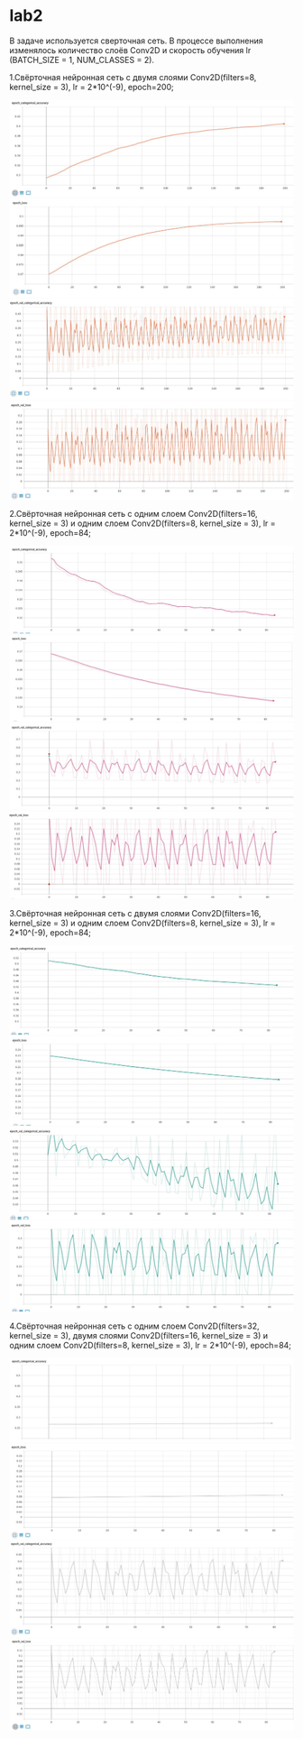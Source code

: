 # lab2
В задаче используется сверточная сеть. В процессе выполнения изменялось количество слоёв Conv2D и скорость обучения lr
(BATCH_SIZE = 1, NUM_CLASSES = 2).

1.Свёрточная нейронная сеть с двумя слоями Conv2D(filters=8, kernel_size = 3), lr = 2*10^(-9), epoch=200;

![](https://github.com/uniderwy/lab2/raw/master/4.jpg)
![](https://github.com/uniderwy/lab2/raw/master/44.jpg)
![](https://github.com/uniderwy/lab2/raw/master/444.jpg)
![](https://github.com/uniderwy/lab2/raw/master/4444.jpg)

2.Свёрточная нейронная сеть с одним слоем Conv2D(filters=16, kernel_size = 3) и одним слоем Conv2D(filters=8, kernel_size = 3), lr = 2*10^(-9), epoch=84;

![](https://github.com/uniderwy/lab2/raw/master/1.jpg)
![](https://github.com/uniderwy/lab2/raw/master/11.jpg)
![](https://github.com/uniderwy/lab2/raw/master/111.jpg)
![](https://github.com/uniderwy/lab2/raw/master/1111.jpg)

3.Свёрточная нейронная сеть с двумя слоями Conv2D(filters=16, kernel_size = 3) и одним слоем Conv2D(filters=8, kernel_size = 3),  lr = 2*10^(-9), epoch=84;

![](https://github.com/uniderwy/lab2/raw/master/2.jpg)
![](https://github.com/uniderwy/lab2/raw/master/22.jpg)
![](https://github.com/uniderwy/lab2/raw/master/222.jpg)
![](https://github.com/uniderwy/lab2/raw/master/2222.jpg)

4.Свёрточная нейронная сеть с одним слоем Conv2D(filters=32, kernel_size = 3), двумя слоями Conv2D(filters=16, kernel_size = 3) и одним слоем Conv2D(filters=8, kernel_size = 3), lr = 2*10^(-9), epoch=84;

![](https://github.com/uniderwy/lab2/raw/master/3.jpg)
![](https://github.com/uniderwy/lab2/raw/master/33.jpg)
![](https://github.com/uniderwy/lab2/raw/master/333.jpg)
![](https://github.com/uniderwy/lab2/raw/master/3333.jpg)
